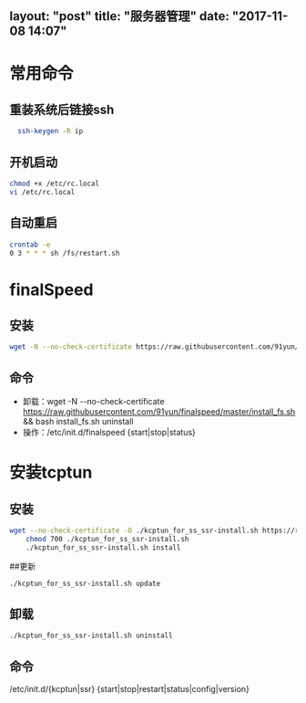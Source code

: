 layout: "post"
title: "服务器管理"
date: "2017-11-08 14:07"
---

# 常用命令

## 重装系统后链接ssh
```bash
  ssh-keygen -R ip
```
## 开机启动
```bash
chmod +x /etc/rc.local
vi /etc/rc.local
```

## 自动重启
```bash
crontab -e
0 3 * * * sh /fs/restart.sh
```


# finalSpeed

## 安装
```bash
wget -N --no-check-certificate https://raw.githubusercontent.com/91yun/finalspeed/master/install_fs.sh && bash install_fs.sh
```

## 命令
* 卸载：wget -N --no-check-certificate https://raw.githubusercontent.com/91yun/finalspeed/master/install_fs.sh && bash install_fs.sh uninstall
* 操作：/etc/init.d/finalspeed {start|stop|status}

# 安装tcptun

## 安装
```bash
wget --no-check-certificate -O ./kcptun_for_ss_ssr-install.sh https://raw.githubusercontent.com/onekeyshell/kcptun_for_ss_ssr/master/kcptun_for_ss_ssr-install.sh
    chmod 700 ./kcptun_for_ss_ssr-install.sh
    ./kcptun_for_ss_ssr-install.sh install
```
##更新
```bash
./kcptun_for_ss_ssr-install.sh update
```
## 卸载
```bash
./kcptun_for_ss_ssr-install.sh uninstall
```

## 命令
/etc/init.d/{kcptun|ssr} {start|stop|restart|status|config|version}
